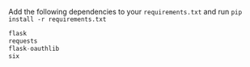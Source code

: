 Add the following dependencies to your `requirements.txt` and run `pip install -r requirements.txt`

```js
flask
requests
flask-oauthlib
six
```
